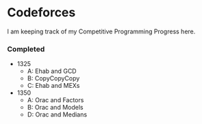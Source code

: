 # Codeforces
I am keeping track of my Competitive Programming Progress here.

### Completed
- 1325
  - A: Ehab and GCD
  - B: CopyCopyCopy
  - C: Ehab and MEXs
- 1350 
  - A: Orac and Factors
  - B: Orac and Models
  - D: Orac and Medians

